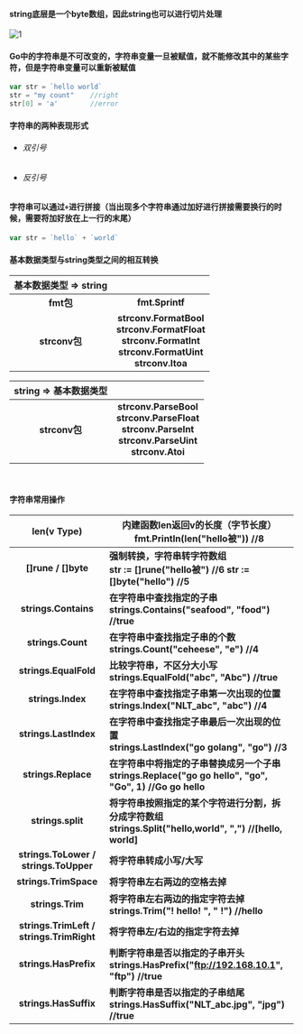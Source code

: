 #### string底层是一个byte数组，因此string也可以进行切片处理   

<img src="E:\mycode\notes\GoLang\image\string_1.png" alt="1 "  />





#### Go中的字符串是不可改变的，字符串变量一旦被赋值，就不能修改其中的某些字符，但是字符串变量可以重新被赋值

```go
var str = `hello world`
str = "my count" 	//right
str[0] = 'a'   		//error
```



#### 字符串的两种表现形式

- ###### 双引号

- ###### 反引号

  

#### 字符串可以通过`+`进行拼接（当出现多个字符串通过加好进行拼接需要换行的时候，需要将加好放在上一行的末尾）

```go
var str = `hello` + `world`
```



#### 基本数据类型与string类型之间的相互转换

| **基本数据类型 => string** |                                                              |
| :------------------------: | :----------------------------------------------------------: |
|         **fmt包**          |                       **fmt.Sprintf**                        |
|       **strconv包**        | **strconv.FormatBool<br />strconv.FormatFloat<br />  strconv.FormatInt<br />strconv.FormatUint<br />strconv.Itoa** |



| **string => 基本数据类型** |                                                              |
| :------------------------: | :----------------------------------------------------------: |
|       **strconv包**        | **strconv.ParseBool<br />strconv.ParseFloat<br />strconv.ParseInt<br />strconv.ParseUint<br />strconv.Atoi** |
|                            |                                                              |

​               

#### 字符串常用操作

|             **len(v Type)**              | **内建函数len返回v的长度（字节长度）  <br />fmt.Println(len("hello被")) //8** |
| :--------------------------------------: | ------------------------------------------------------------ |
|           **[]rune / []byte**            | **强制转换，字符串转字符数组  <br />str := []rune("hello被") //6  str := []byte("hello") //5** |
|           **strings.Contains**           | **在字符串中查找指定的子串  <br />strings.Contains("seafood",  "food") //true** |
|            **strings.Count**             | **在字符串中查找指定子串的个数     <br />strings.Count("ceheese",  "e") //4** |
|          **strings.EqualFold**           | **比较字符串，不区分大小写     <br />strings.EqualFold("abc",  "Abc") //true** |
|            **strings.Index**             | **在字符串中查找指定子串第一次出现的位置     <br />strings.Index("NLT_abc",  "abc") //4** |
|          **strings.LastIndex**           | **在字符串中查找指定子串最后一次出现的位置     <br />strings.LastIndex("go golang", "go") //3** |
|           **strings.Replace**            | **在字符串中将指定的子串替换成另一个子串     <br />strings.Replace("go go  hello", "go", "Go", 1) //Go go hello** |
|            **strings.split**             | **将字符串按照指定的某个字符进行分割，拆分成字符数组     <br />strings.Split("hello,world",  ",") //[hello, world]** |
|  **strings.ToLower / strings.ToUpper**   | **将字符串转成小写/大写**                                    |
|          **strings.TrimSpace**           | **将字符串左右两边的空格去掉**                               |
|             **strings.Trim**             | **将字符串左右两边的指定字符去掉     <br />strings.Trim("! hello!  ", " !") //hello** |
| **strings.TrimLeft / strings.TrimRight** | **将字符串左/右边的指定字符去掉**                            |
|          **strings.HasPrefix**           | **判断字符串是否以指定的子串开头     <br />strings.HasPrefix("ftp://192.168.10.1",  "ftp") //true** |
|          **strings.HasSuffix**           | **判断字符串是否以指定的子串结尾     <br />strings.HasSuffix("NLT_abc.jpg",  "jpg") //true** |
